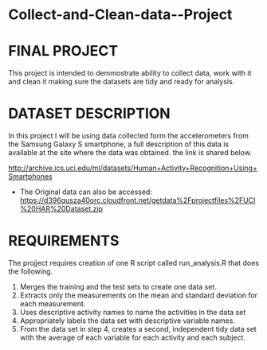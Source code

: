 # Collect-and-Clean-data--Project
# FINAL PROJECT
This project is intended to demmostrate ability to collect data, work with it and clean it making sure the datasets are tidy and ready for analysis.


# DATASET DESCRIPTION
In this project I will be using data collected form the accelerometers from the Samsung Galaxy S smartphone, a full description of this data is available at the site where the data was obtained. the link is shared below.

http://archive.ics.uci.edu/ml/datasets/Human+Activity+Recognition+Using+Smartphones 

* The Original data can also be accessed:
https://d396qusza40orc.cloudfront.net/getdata%2Fprojectfiles%2FUCI%20HAR%20Dataset.zip 


# REQUIREMENTS
The projject requires creation of one R script called run_analysis.R that does the following. 
1. Merges the training and the test sets to create one data set.
2. Extracts only the measurements on the mean and standard deviation for each measurement. 
3. Uses descriptive activity names to name the activities in the data set
4. Appropriately labels the data set with descriptive variable names. 
5. From the data set in step 4, creates a second, independent tidy data set with the average of each variable for each activity and each subject.
